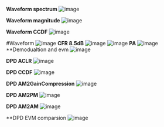**Waveform spectrum**
![image](https://user-images.githubusercontent.com/87049112/200747432-3ad371d8-e302-42a4-9a9c-eff3f1e5ce96.png)

**Waveform magnitude**
![image](https://user-images.githubusercontent.com/87049112/200747828-6722066e-8b50-4af8-85f8-9a8083b56aa3.png)

**Waveform CCDF**
![image](https://user-images.githubusercontent.com/87049112/200748012-21777f2f-b1bb-4bb1-96eb-4924db14216e.png)


#Waveform
![image](https://user-images.githubusercontent.com/87049112/200772421-45f1db0c-f4fe-4dbf-97f7-22ec38620f41.png)
**CFR 8.5dB**
![image](https://user-images.githubusercontent.com/87049112/200772628-1542f8b3-1518-45f7-a885-ca016bc8df0c.png)
![image](https://user-images.githubusercontent.com/87049112/200773230-8f0b1fdb-388a-4b0d-9c0c-a175bef28666.png)
**PA**
![image](https://user-images.githubusercontent.com/87049112/200773508-74ae2c4f-fa2b-48ae-837e-eb5b4ad7cab6.png)
**Demodualtion and evm
![image](https://user-images.githubusercontent.com/87049112/200773800-159fb898-1a56-4a2b-9d31-19e99fa490ce.png)

**DPD ACLR**
![image](https://user-images.githubusercontent.com/87049112/201257013-4783bc16-e9a6-422b-93bb-90293f6e3d99.png)

**DPD CCDF**
![image](https://user-images.githubusercontent.com/87049112/201257105-ea755cad-0332-4be1-bf53-02baa823e60c.png)

**DPD AM2GainCompression**
![image](https://user-images.githubusercontent.com/87049112/201257374-61d32d37-e047-4a5f-b0db-b1b746c978b6.png)

**DPD AM2PM**
![image](https://user-images.githubusercontent.com/87049112/201257619-b865689f-82b8-4690-bf05-2ee8cf69db88.png)

**DPD AM2AM**
![image](https://user-images.githubusercontent.com/87049112/201257733-e9c44182-91b6-4220-8a1f-812e23d879ca.png)

**DPD EVM comparsion
![image](https://user-images.githubusercontent.com/87049112/201257919-d6e974aa-8d2e-4ca5-bb61-098ccfda5696.png)

